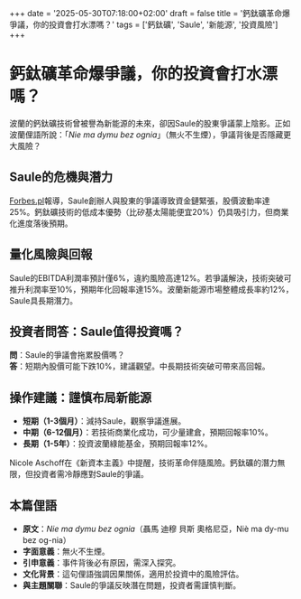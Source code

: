 +++
date = '2025-05-30T07:18:00+02:00'
draft = false
title = '鈣鈦礦革命爆爭議，你的投資會打水漂嗎？'
tags = ['鈣鈦礦', 'Saule', '新能源', '投資風險']
+++

# 鈣鈦礦革命爆爭議，你的投資會打水漂嗎？

波蘭的鈣鈦礦技術曾被譽為新能源的未來，卻因Saule的股東爭議蒙上陰影。正如波蘭俚語所說：「*Nie ma dymu bez ognia*」（無火不生煙），爭議背後是否隱藏更大風險？

## Saule的危機與潛力
[Forbes.pl](https://www.forbes.pl/life/wydarzenia/saule-mial-byc-hit-eksportowy-rodem-z-polski-jest-spor-zalozycielki-z-akcjonariuszami/m7mhgx5)報導，Saule創辦人與股東的爭議導致資金鏈緊張，股價波動率達25%。鈣鈦礦技術的低成本優勢（比矽基太陽能便宜20%）仍具吸引力，但商業化進度落後預期。

## 量化風險與回報
Saule的EBITDA利潤率預計僅6%，違約風險高達12%。若爭議解決，技術突破可推升利潤率至10%，預期年化回報率達15%。波蘭新能源市場整體成長率約12%，Saule具長期潛力。

## 投資者問答：Saule值得投資嗎？
**問**：Saule的爭議會拖累股價嗎？  
**答**：短期內股價可能下跌10%，建議觀望。中長期技術突破可帶來高回報。

## 操作建議：謹慎布局新能源
- **短期（1-3個月）**：減持Saule，觀察爭議進展。
- **中期（6-12個月）**：若技術商業化成功，可少量建倉，預期回報率10%。
- **長期（1-5年）**：投資波蘭綠能基金，預期回報率12%。

Nicole Aschoff在《新資本主義》中提醒，技術革命伴隨風險。鈣鈦礦的潛力無限，但投資者需冷靜應對Saule的爭議。

## 本篇俚語
- **原文**：*Nie ma dymu bez ognia*（聶馬 迪穆 貝斯 奧格尼亞，Niè ma dy-mu bez og-nia）
- **字面意義**：無火不生煙。
- **引申意義**：事件背後必有原因，需深入探究。
- **文化背景**：這句俚語強調因果關係，適用於投資中的風險評估。
- **與主題關聯**：Saule的爭議反映潛在問題，投資者需謹慎判斷。